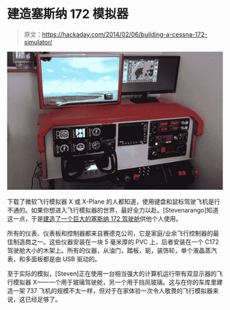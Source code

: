 # 建造塞斯纳 172 模拟器

> 原文：<https://hackaday.com/2014/02/06/building-a-cessna-172-simulator/>

![plane](img/e2b0aa921c5345ee0426600a620e34f1.png)

下载了微软飞行模拟器 X 或 X-Plane 的人都知道，使用键盘和鼠标驾驶飞机是行不通的。如果你想进入飞行模拟器的世界，最好全力以赴。[Stevenarango]知道这一点，于是[建造了一个巨大的塞斯纳 172 驾驶舱](http://www.instructables.com/id/DIY-Flight-Simulator-Cockpit/)供他个人使用。

所有的仪表、仪表板和控制器都来自赛德克公司，它是家庭/业余飞行控制器的最佳制造商之一。这些仪器安装在一块 5 毫米厚的 PVC 上，后者安装在一个 C172 驾驶舱大小的木架上。所有的仪器，从油门，踏板，轭，装饰轮，单个液晶蒸汽表，和多面板都是由 USB 驱动的。

至于实际的模拟，[Steven]正在使用一台相当强大的计算机运行带有双显示器的飞行模拟器 X——一个用于玻璃驾驶舱，另一个用于挡风玻璃。这与在你的车库里建造一架 737 飞机的规模不太一样，但对于在家体验一次令人敬畏的飞行模拟器来说，这已经足够了。